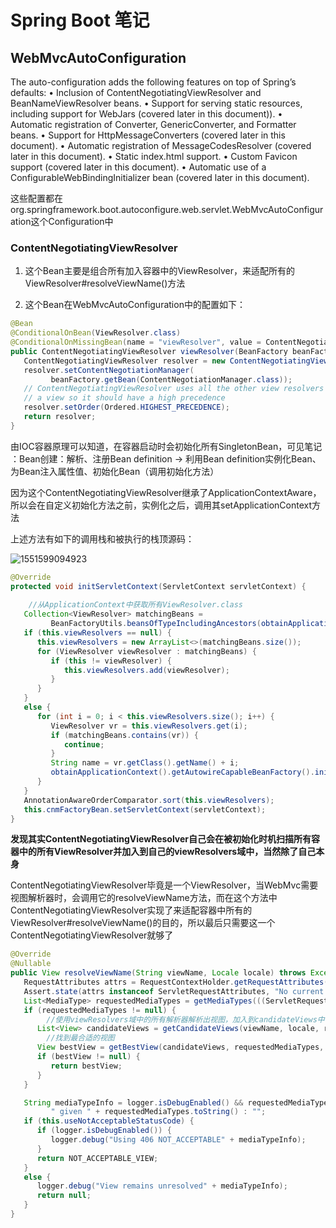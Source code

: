 # Spring Boot 笔记



## WebMvcAutoConfiguration

The auto-configuration adds the following features on top of Spring’s defaults:
• Inclusion of ContentNegotiatingViewResolver and BeanNameViewResolver beans.
• Support for serving static resources, including support for WebJars (covered later in this  document)).
• Automatic registration of Converter, GenericConverter, and Formatter beans.
• Support for HttpMessageConverters (covered later in this document).
• Automatic registration of MessageCodesResolver (covered later in this document).
• Static index.html support.
• Custom Favicon support (covered later in this document).
• Automatic use of a ConfigurableWebBindingInitializer bean (covered later in this document).

这些配置都在org.springframework.boot.autoconfigure.web.servlet.WebMvcAutoConfiguration这个Configuration中

### ContentNegotiatingViewResolver

1. 这个Bean主要是组合所有加入容器中的ViewResolver，来适配所有的ViewResolver#resolveViewName()方法

2. 这个Bean在WebMvcAutoConfiguration中的配置如下：

```java
@Bean
@ConditionalOnBean(ViewResolver.class)
@ConditionalOnMissingBean(name = "viewResolver", value = ContentNegotiatingViewResolver.class)
public ContentNegotiatingViewResolver viewResolver(BeanFactory beanFactory) {
   ContentNegotiatingViewResolver resolver = new ContentNegotiatingViewResolver();
   resolver.setContentNegotiationManager(
         beanFactory.getBean(ContentNegotiationManager.class));
   // ContentNegotiatingViewResolver uses all the other view resolvers to locate
   // a view so it should have a high precedence
   resolver.setOrder(Ordered.HIGHEST_PRECEDENCE);
   return resolver;
}
```

由IOC容器原理可以知道，在容器启动时会初始化所有SingletonBean，可见笔记 ：Bean创建：解析、注册Bean definition -> 利用Bean definition实例化Bean、为Bean注入属性值、初始化Bean（调用初始化方法）

因为这个ContentNegotiatingViewResolver继承了ApplicationContextAware，所以会在自定义初始化方法之前，实例化之后，调用其setApplicationContext方法

上述方法有如下的调用栈和被执行的栈顶源码：

![1551599094923](images/%5CUsers%5CAdministrator%5CAppData%5CRoaming%5CTypora%5Ctypora-user-images%5C1551599094923.png)

```java
@Override
protected void initServletContext(ServletContext servletContext) {
  
	//从ApplicationContext中获取所有ViewResolver.class
   Collection<ViewResolver> matchingBeans =
         BeanFactoryUtils.beansOfTypeIncludingAncestors(obtainApplicationContext(), ViewResolver.class).values();
   if (this.viewResolvers == null) {
      this.viewResolvers = new ArrayList<>(matchingBeans.size());
      for (ViewResolver viewResolver : matchingBeans) {
         if (this != viewResolver) {
            this.viewResolvers.add(viewResolver);
         }
      }
   }
   else {
      for (int i = 0; i < this.viewResolvers.size(); i++) {
         ViewResolver vr = this.viewResolvers.get(i);
         if (matchingBeans.contains(vr)) {
            continue;
         }
         String name = vr.getClass().getName() + i;
         obtainApplicationContext().getAutowireCapableBeanFactory().initializeBean(vr, name);
      }
   }
   AnnotationAwareOrderComparator.sort(this.viewResolvers);
   this.cnmFactoryBean.setServletContext(servletContext);
}
```

**发现其实ContentNegotiatingViewResolver自己会在被初始化时机扫描所有容器中的所有ViewResolver并加入到自己的viewResolvers域中，当然除了自己本身**

ContentNegotiatingViewResolver毕竟是一个ViewResolver，当WebMvc需要视图解析器时，会调用它的resolveViewName方法，而在这个方法中ContentNegotiatingViewResolver实现了来适配容器中所有的ViewResolver#resolveViewName()的目的，所以最后只需要这一个ContentNegotiatingViewResolver就够了

```java
@Override
@Nullable
public View resolveViewName(String viewName, Locale locale) throws Exception {
   RequestAttributes attrs = RequestContextHolder.getRequestAttributes();
   Assert.state(attrs instanceof ServletRequestAttributes, "No current ServletRequestAttributes");
   List<MediaType> requestedMediaTypes = getMediaTypes(((ServletRequestAttributes) attrs).getRequest());
   if (requestedMediaTypes != null) {
        //使用viewResolvers域中的所有解析器解析出视图，加入到candidateViews中
      List<View> candidateViews = getCandidateViews(viewName, locale, requestedMediaTypes);
        //找到最合适的视图
      View bestView = getBestView(candidateViews, requestedMediaTypes, attrs);
      if (bestView != null) {
         return bestView;
      }
   }

   String mediaTypeInfo = logger.isDebugEnabled() && requestedMediaTypes != null ?
         " given " + requestedMediaTypes.toString() : "";
   if (this.useNotAcceptableStatusCode) {
      if (logger.isDebugEnabled()) {
         logger.debug("Using 406 NOT_ACCEPTABLE" + mediaTypeInfo);
      }
      return NOT_ACCEPTABLE_VIEW;
   }
   else {
      logger.debug("View remains unresolved" + mediaTypeInfo);
      return null;
   }
}
```



